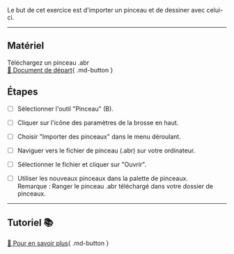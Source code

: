 <style>.md-footer{display:none;}</style>
<style>.md-Headher{display:none;}</style>

Le but de cet exercice est d'importer un pinceau et de dessiner avec celui-ci. 
***  

## Matériel
Téléchargez un pinceau .abr    
[📁 Document de départ](https://uqam-my.sharepoint.com/:f:/g/personal/lavoie-pilote_francoise_uqam_ca/Et1lgDg4bRBHuW6IFSjTui0BhygFkCKCIps3cOuucvNn-w?e=QisNIt){ .md-button }   <br>



## Étapes
- [ ] Sélectionner l'outil "Pinceau" (B).
- [ ] Cliquer sur l'icône des paramètres de la brosse en haut.
- [ ] Choisir "Importer des pinceaux" dans le menu déroulant.
- [ ] Naviguer vers le fichier de pinceau (.abr) sur votre ordinateur.
- [ ] Sélectionner le fichier et cliquer sur "Ouvrir".
- [ ] Utiliser les nouveaux pinceaux dans la palette de pinceaux.    <br> 
Remarque : Ranger le pinceau .abr téléchargé dans votre dossier de pinceaux. 



***  
## Tutoriel 📚
[📖 Pour en savoir plus](https://uqam-my.sharepoint.com/:v:/g/personal/lavoie-pilote_francoise_uqam_ca/EXQNKOXj_mRFpuPBYol4BqIBZgN3EaehG3V0vn9JWV-FtQ?nav=eyJyZWZlcnJhbEluZm8iOnsicmVmZXJyYWxBcHAiOiJPbmVEcml2ZUZvckJ1c2luZXNzIiwicmVmZXJyYWxBcHBQbGF0Zm9ybSI6IldlYiIsInJlZmVycmFsTW9kZSI6InZpZXciLCJyZWZlcnJhbFZpZXciOiJNeUZpbGVzTGlua0NvcHkifX0&e=x467dz){ .md-button }   <br>


